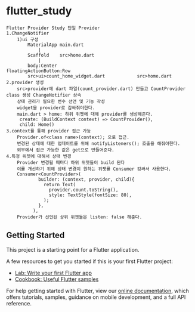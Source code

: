 # flutter_study
    Flutter Provider Study 단일 Provider
    1.ChangeNotifier
        1)ui 구성
            MaterialApp main.dart
                |
            Scaffold    src>home.dart
                |
            body:Center                              floatingActionButton:Row
            src>ui>count_home_widget.dart            src>home.dart
    2.provider 생성
        src>provider에 dart 파일(count_provider.dart) 만들고 CountProvider class 생성 ChangeNotifier 상속
        상태 관리가 필요한 변수 선언 및 기능 작성
        widget을 provider로 감싸줘야한다.
        main.dart > home: 하위 위젯에 대해 provider를 생성해준다.
         create: (BuildContext context) => CountProvider(),
         child: Home()
    3.context를 통해 provider 접근 가능
        Provider.of<class name>(context); 으로 접근.
        변경된 상태에 대한 업데이트를 위해 notifyListeners(); 호출을 해줘야한다.
        외부에서 접근 가능한 값은 get으로 만들어준다.
    4.특정 위젯에 대해서 상태 변경
        Provider 변경될 때마다 하위 위젯들이 build 된다 
        이를 개선하기 위해 상태 변경이 원하는 위젯를 Consumer 감싸서 사용한다.      
        Consumer<CountProvider>(
                builder: (context, provider, child){
                  return Text(
                    provider.count.toString(),
                    style: TextStyle(fontSize: 80),
                  );
                },
              ),
        Provider가 선언된 상위 위젯들은 listen: false 해준다.
        
        


## Getting Started

This project is a starting point for a Flutter application.

A few resources to get you started if this is your first Flutter project:

- [Lab: Write your first Flutter app](https://flutter.dev/docs/get-started/codelab)
- [Cookbook: Useful Flutter samples](https://flutter.dev/docs/cookbook)

For help getting started with Flutter, view our
[online documentation](https://flutter.dev/docs), which offers tutorials,
samples, guidance on mobile development, and a full API reference.
